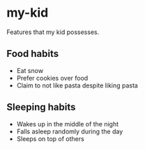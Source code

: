 # my-kid
Features that my kid possesses.

## Food habits
* Eat snow
* Prefer cookies over food
* Claim to not like pasta despite liking pasta

## Sleeping habits
* Wakes up in the middle of the night
* Falls asleep randomly during the day
* Sleeps on top of others
